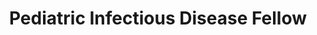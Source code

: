 ---
name: "Cassandra Simonich"
image: "https://research.fredhutch.org/content/stripe/bloom/en/members/_jcr_content/par/labmember_1123816119/image.img.png/1697145922324.png"
title: "Pediatric Infectious Disease Fellow"
category: "Postdocs"
links:
  - link: "https://github.com/CSimonich"
    icon: "github"
---